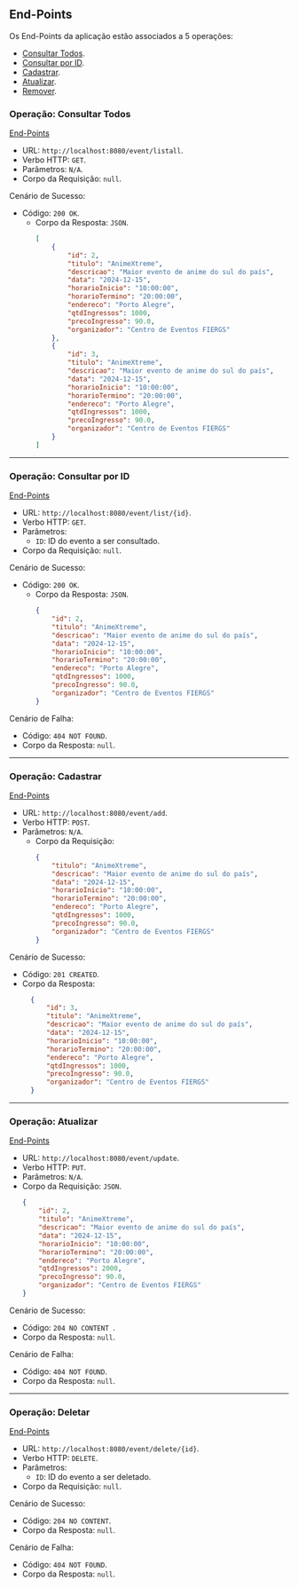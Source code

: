 ## End-Points
Os End-Points da aplicação estão associados a 5 operações:
* [Consultar Todos](#operação-consultar-todos).
* [Consultar por ID](#operação-consultar-por-ID).
* [Cadastrar](#operação-cadastrar).
* [Atualizar](#operação-atualizar).
* [Remover](#operação-deletar).

### Operação: Consultar Todos
[End-Points](#end-points)
* URL: `http://localhost:8080/event/listall`.
* Verbo HTTP: `GET`.
* Parâmetros: `N/A`.
* Corpo da Requisição: `null`.

Cenário de Sucesso:
* Código: `200 OK`.
    * Corpo da Resposta: `JSON`.
        ```json
        [
            {
                "id": 2,
                "titulo": "AnimeXtreme",
                "descricao": "Maior evento de anime do sul do país",
                "data": "2024-12-15",
                "horarioInicio": "10:00:00",
                "horarioTermino": "20:00:00",
                "endereco": "Porto Alegre",
                "qtdIngressos": 1000,
                "precoIngresso": 90.0,
                "organizador": "Centro de Eventos FIERGS"
            },
            {
                "id": 3,
                "titulo": "AnimeXtreme",
                "descricao": "Maior evento de anime do sul do país",
                "data": "2024-12-15",
                "horarioInicio": "10:00:00",
                "horarioTermino": "20:00:00",
                "endereco": "Porto Alegre",
                "qtdIngressos": 1000,
                "precoIngresso": 90.0,
                "organizador": "Centro de Eventos FIERGS"
            }
        ]
        ``` 

<hr>

### Operação: Consultar por ID
[End-Points](#end-points)
* URL: `http://localhost:8080/event/list/{id}`.
* Verbo HTTP: `GET`.
* Parâmetros:
    * `ID`: ID do evento a ser consultado.
* Corpo da Requisição: `null`.

Cenário de Sucesso:
* Código: `200 OK`.
  * Corpo da Resposta: `JSON`.
      ```json
      {
          "id": 2,
          "titulo": "AnimeXtreme",
          "descricao": "Maior evento de anime do sul do país",
          "data": "2024-12-15",
          "horarioInicio": "10:00:00",
          "horarioTermino": "20:00:00",
          "endereco": "Porto Alegre",
          "qtdIngressos": 1000,
          "precoIngresso": 90.0,
          "organizador": "Centro de Eventos FIERGS"
      }
      ```

Cenário de Falha:
* Código: `404 NOT FOUND`.
* Corpo da Resposta: `null`.

<hr>

### Operação: Cadastrar
[End-Points](#end-points)
* URL: `http://localhost:8080/event/add`.
* Verbo HTTP: `POST`.
* Parâmetros: `N/A`.
  * Corpo da Requisição:
      ```json
      {
          "titulo": "AnimeXtreme",
          "descricao": "Maior evento de anime do sul do país",
          "data": "2024-12-15",
          "horarioInicio": "10:00:00",
          "horarioTermino": "20:00:00",
          "endereco": "Porto Alegre",
          "qtdIngressos": 1000,
          "precoIngresso": 90.0,
          "organizador": "Centro de Eventos FIERGS"
      }
      ```

Cenário de Sucesso:
* Código: `201 CREATED`.
* Corpo da Resposta:
  ```json
    {
        "id": 3,
        "titulo": "AnimeXtreme",
        "descricao": "Maior evento de anime do sul do país",
        "data": "2024-12-15",
        "horarioInicio": "10:00:00",
        "horarioTermino": "20:00:00",
        "endereco": "Porto Alegre",
        "qtdIngressos": 1000,
        "precoIngresso": 90.0,
        "organizador": "Centro de Eventos FIERGS"
    }
  ```

<hr>

### Operação: Atualizar
[End-Points](#end-points)
* URL: `http://localhost:8080/event/update`.
* Verbo HTTP: `PUT`.
* Parâmetros: `N/A`.
* Corpo da Requisição: `JSON`.
    ```json
    {
        "id": 2,
        "titulo": "AnimeXtreme",
        "descricao": "Maior evento de anime do sul do país",
        "data": "2024-12-15",
        "horarioInicio": "10:00:00",
        "horarioTermino": "20:00:00",
        "endereco": "Porto Alegre",
        "qtdIngressos": 2000,
        "precoIngresso": 90.0,
        "organizador": "Centro de Eventos FIERGS"
    }
    ```

Cenário de Sucesso:
* Código: `204 NO CONTENT `.
* Corpo da Resposta: `null`.

Cenário de Falha:
* Código: `404 NOT FOUND`.
* Corpo da Resposta: `null`.

<hr>

### Operação: Deletar
[End-Points](#end-points)
* URL: `http://localhost:8080/event/delete/{id}`.
* Verbo HTTP: `DELETE`.
* Parâmetros:
    * `ID`: ID do evento a ser deletado.
* Corpo da Requisição: `null`.

Cenário de Sucesso:
* Código: `204 NO CONTENT`.
* Corpo da Resposta: `null`.

Cenário de Falha:
* Código: `404 NOT FOUND`.
* Corpo da Resposta: `null`.

